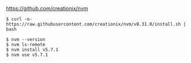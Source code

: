 
https://github.com/creationix/nvm

```
$ curl -o- https://raw.githubusercontent.com/creationix/nvm/v0.31.0/install.sh | bash
```

```
$ nvm --version
$ nvm ls-remote
$ nvm install v5.7.1
$ nvm use v5.7.1
```